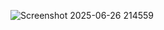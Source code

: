 ![Screenshot 2025-06-26 214559](https://github.com/user-attachments/assets/e37a7f49-48a8-4a98-904e-a452f29c6203)


<!--
**HUNTRlX/HUNTRlX** is a ✨ _special_ ✨ repository because its `README.md` (this file) appears on your GitHub profile.

Here are some ideas to get you started:

- 🔭 I’m currently working on ...
- 🌱 I’m currently learning ...
- 👯 I’m looking to collaborate on ...
- 🤔 I’m looking for help with ...
- 💬 Ask me about ...
- 📫 How to reach me: ...
- 😄 Pronouns: ...
- ⚡ Fun fact: ...
-->
